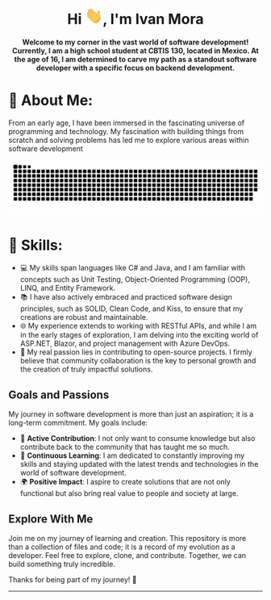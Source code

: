 <div align="center">
<h1 align="center">Hi <img width="35" src="https://github.com/1999AZZAR/1999AZZAR/blob/main/resources/img/waving.gif">, I'm Ivan Mora</h1>
<h4 align="center">Welcome to my corner in the vast world of software development! Currently, I am a high school student at CBTIS 130, located in Mexico. At the age of 16, I am determined to carve my path as a standout software developer with a specific focus on backend development.
<a</h4>
</div>

# 💫 About Me:
From an early age, I have been immersed in the fascinating universe of programming and technology. My fascination with building things from scratch and solving problems has led me to explore various areas within software development

<div align="center">
  <a href="https://1999azzar.github.io/1999AZZAR/">
  <img  src="https://github.com/1999AZZAR/1999AZZAR/blob/main/resources/img/grid-snake.svg"
       alt="snake" /></a>
</div>

# 🧠 Skills:

- 💻 My skills span languages like C# and Java, and I am familiar with concepts such as Unit Testing, Object-Oriented Programming (OOP), LINQ, and Entity Framework.
- 📚 I have also actively embraced and practiced software design principles, such as SOLID, Clean Code, and Kiss, to ensure that my creations are robust and maintainable.
- 🌐 My experience extends to working with RESTful APIs, and while I am in the early stages of exploration, I am delving into the exciting world of ASP.NET, Blazor, and project management with Azure DevOps.
- 🚀 My real passion lies in contributing to open-source projects. I firmly believe that community collaboration is the key to personal growth and the creation of truly impactful solutions.

## Goals and Passions
My journey in software development is more than just an aspiration; it is a long-term commitment. My goals include:

- 🚀 **Active Contribution**: I not only want to consume knowledge but also contribute back to the community that has taught me so much.
- 🧠 **Continuous Learning**: I am dedicated to constantly improving my skills and staying updated with the latest trends and technologies in the world of software development.
- 🌍 **Positive Impact**: I aspire to create solutions that are not only functional but also bring real value to people and society at large.

## Explore With Me
Join me on my journey of learning and creation. This repository is more than a collection of files and code; it is a record of my evolution as a developer. Feel free to explore, clone, and contribute. Together, we can build something truly incredible.

Thanks for being part of my journey! 🚀

-----
